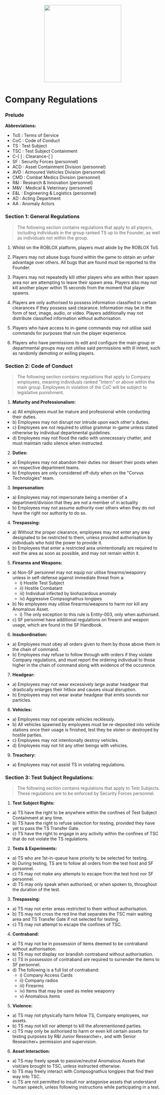 <p align="center">
  <img src="/../main/Logos%20%26%20Emblems/corvus.png" height="250" width="250"/></center>
</p>

# Company Regulations

### Prelude
**Abbreviations:**
* ToS : Terms of Service
* CoC : Code of Conduct
* TS : Test Subject
* TSC : Test Subject Containment
* C-[ ] : Clearance-[ ]
* SF : Security Forces (personnel)
* ACD : Asset Containment Division (personnel)
* AVD : Armoured Vehicles Division (personnel)
* CMD : Combat Medics Division (personnel)
* R&I : Research & Innovation (personnel)
* M&V : Medical & Veterinary (personnel)
* E&L : Engineering & Logistics (personnel)
* AD : Acting Department
* AA : Anomaly Actors

### Section 1: General Regulations
> The following section contains regulations that apply to all players, including individuals in the group ranked TS up to the Founder, as well as individuals not within the group.

1) Whilst on the ROBLOX platform, players must abide by the ROBLOX ToS

2) Players may not abuse bugs found within the game to obtain an unfair advantage over others. All bugs that are found must be reported to the Founder.

3) Players may not repeatedly kill other players who are within their spawn area nor are attempting to leave their spawn area. Players also may not kill another player within 15 seconds from the moment that player spawns.

4) Players are only authorised to possess information classified to certain clearances if they possess said clearance. Information may be in the form of text, image, audio, or video. Players additionally may not distribute classified information without authorisation.

5) Players who have access to in-game commands may not utilise said commands for purposes that ruin the player experience.

6) Players who have permissions to edit and configure the main group or departmental groups may not utilise said permissions with ill intent, such as randomly demoting or exiling players.

### Section 2: Code of Conduct
> The following section contains regulations that apply to Company employees, meaning individuals ranked "Intern" or above within the main group.
> Employees in violation of the CoC will be subject to legislative punishment.

1) **Maturity and Professionalism:**
* a) All employees must be mature and professional while conducting their duties.
* b) Employees may not disrupt nor intrude upon each other's duties.
* c) Employees are not required to utilise grammar in-game unless stated otherwise by individual departmental guidelines.
* d) Employees may not flood the radio with unnecessary chatter, and must maintain radio silence when instructed. 

2) **Duties:**
* a) Employees may not abandon their duties nor desert their posts when on respective department teams.
* b) Employees are only considered off-duty when on the "Corvus Technologies" team.

3) **Impersonation:**
* a) Employees may not impersonate being a member of a department/division that they are not a member of in actuality
* b) Employees may not assume authority over others when they do not have the right nor authority to do so.

4) **Trespassing:**
* a) Without the proper clearance, employees may not enter any area designated to be restricted to them, unless provided authorisation by individuals who hold the power to provide it.
* b) Employees that enter a restricted area unintentionally are required to exit the area as soon as possible, and may not remain within it.

5) **Firearms and Weapons:**
* a) Non-SF personnel may not equip nor utilise firearms/weaponry unless in self-defense against immediate threat from a:
  * i) Hostile Test Subject
  * ii) Hostile Combatant
  * iii) Individual infected by biohazardous anomaly
  * iv) Aggressive Compsognathus longipes
* b) No employees may utilise firearms/weapons to harm nor kill any Anomalous Asset.
  * i) The only exception to this rule is Entity-003, only when authorised.
* c) SF personnel have additional regulations on firearm and weapon usage, which are found in the SF Handbook.

6) **Insubordination:**
* a) Employees must obey all orders given to them by those above them in the chain of command.
* b) Employees may refuse to follow through with orders if they violate Company regulations, and must report the ordering individual to those higher in the chain of command along with evidence of the occurence.

7) **Headgear:**
* a) Employees may not wear excessively large avatar headgear that drastically enlarges their hitbox and causes visual disruption.
* b) Employees may not wear avatar headgear that emits sounds nor particles.

8) **Vehicles:**
* a) Employees may not operate vehicles recklessly.
* b) All vehicles spawned by employees must be re-deposited into vehicle stations once their usage is finished, lest they be stolen or destroyed by hostile parties.
* c) Employees may not intentionally destroy vehicles.
* d) Employees may not hit any other beings with vehicles.

9) **Treachery:**
* a) Employees may not assist TS in violating regulations.

### Section 3: Test Subject Regulations:
> The following section contains regulations that apply to Test Subjects.
> These regulations are to be enforced by Security Forces personnel.

1) **Test Subject Rights:**
* a) TS have the right to be anywhere within the confines of Test Subject Containment at any time.
* b) TS have the right to refuse selection for testing, provided they have yet to pass the TS Transfer Gate.
* c) TS have the right to engage in any activity within the confines of TSC that do not violate the TS regulations.

2) **Tests & Experiments:**
* a) TS who are 1st-in-queue have priority to be selected for testing.
* b) During testing, TS are to follow all orders from the test host and SF personnel.
* c) TS may not make any attempts to escape from the test host nor SF personnel.
* d) TS may only speak when authorised, or when spoken to, throughout the duration of the test.

3) **Trespassing:**
* a) TS may not enter areas restricted to them without authorisation.
* b) TS may not cross the red line that separates the TSC main waiting area and TS Transfer Gate if not selected for testing.
* c) TS may not attempt to escape the confines of TSC.

4) **Contraband:**
* a) TS may not be in possession of items deemed to be contraband without authorisation.
* b) TS may not display nor brandish contraband without authorisation.
* c) TS in possession of contraband are required to surrender the items to SF personnel.
* d) The following is a full list of contraband:
  * i) Company Access Cards
  * ii) Company radios
  * iii) Firearms
  * iv) Items that may be used as melee weaponry
  * v) Anomalous items

5) **Violence:**
* a) TS may not physically harm fellow TS, Company employees, nor assets.
* b) TS may not kill nor attempt to kill the aforementioned parties.
* c) TS may only be authorised to harm or even kill certain assets for testing purposes by R&I Junior Researcher+, and with Senior Researcher+ permission and supervision.

6) **Asset Interaction:**
* a) TS may freely speak to passive/neutral Anomalous Assets that visit/are brought to TSC, unless instructed otherwise.
* b) TS may freely interact with Compsognathus longipes that find their way into TSC.
* c) TS are not permitted to insult nor antagonise assets that understand human speech, unless following instructions while participating in a test.